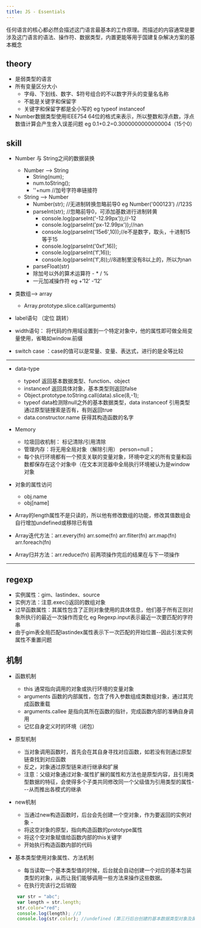 ```yaml
---
title: JS - Essentials
---
```

 任何语言的核心都必然会描述这门语言最基本的工作原理。而描述的内容通常是要涉及这门语言的语法、操作符、数据类型，内置更能等用于国建复杂解决方案的基本概念
## theory
+ 是弱类型的语言
+ 所有变量区分大小
    - 字母、下划线、数字、$符号组合的不以数字开头的变量名名称
    - 不能是关键字和保留字
    - 关键字和保留字都是全小写的 eg typeof instanceof
+ Number数据类型使用IEEE754 64位的格式来表示，所以整数和浮点数，浮点数值计算会产生舍入误差问题    eg 0.1+0.2=0.3000000000000004（15个0）

## skill
+ Number 与 String之间的数据装换
    - Number --> String
        - String(num);
        - num.toString();
        - ''+num //加号字符串链接符
    - String --> Number
        - Number(str);  //无进制转换忽略前导0 eg Number('000123') //123S
        - parseInt(str); //忽略前导0，可添加基数进行进制转黄    
            - console.log(parseInt('-12.99px'));//-12
			- console.log(parseInt('px-12.99px'));//nan
			- console.log(parseInt('15e6',10));//e不是数字，取头，十进制15等于15
			- console.log(parseInt('0xf',16));
			- console.log(parseInt('f',16));
			- console.log(parseInt('f',8));//8进制里没有8以上的，所以为nan
        - parseFloat(str)
        - 除加号以外的算术运算符 - * / % 
        - 一元加减操作符   eg +‘12’   -‘12’

+ 类数组--> array
    - Array.prototype.slice.call(arguments)

+ label语句 （定位 跳转）

+ width语句： 将代码的作用域设置到一个特定对象中，他的属性即可做全局变量使用，省略如window.前缀

+ switch case ：case的值可以是常量、变量、表达式，进行的是全等比较

-------
+ data-type
    - typeof 返回基本数据类型、function、object
    - instanceof 返回具体对象，基本类型则返回false
    - Object.prototype.toString.call(data).slice(8,-1); 
    - typeof data检测除null之外的基本数据类型，data instanceof 引用类型 通过原型链搜索是否有，有则返回true
    - data.constructor.name    获得其构造函数的名字

+ Memory
    - 垃圾回收机制： 标记清除/引用清除
    - 管理内存：将无用全局对象（解除引用） person=null；
    - 每个执行环境都有一个预支关联的变量对象，环境中定义的所有变量和函数都保存在这个对象中（在文本浏览器中全局执行环境被认为是window对象

+ 对象的属性访问
    - obj.name
    - obj[name]

+ Array的length属性不是只读的，所以他有修改数组的功能，修改其值数组会自行增加undefined或移除已有值

+ Array迭代方法：arr.every(fn) arr.some(fn) arr.fliter(fn) arr.map(fn) arr.foreach(fn)

+ Array归并方法：arr.reduce(fn) 前两项操作完后的结果在与下一项操作
------
## regexp
+ 实例属性：gim、lastindex、source
+ 实例方法：注意.exec()返回的数组对象
+ 过早函数属性：其属性包含了正则对象使用的具体信息，他们基于所有正则对象所执行的最近一次操作而变化 eg Regexp.input表示最近一次要匹配的字符串
+ 由于gim表全局匹配lastindex属性表示下一次匹配的开始位置--因此引发实例属性不重置问题

## 机制
+ 函数机制
    - this  通常指向调用的对象或执行环境的变量对象
    - arguments 函数的内部属性，包含了传入参数组成类数组对象，通过其完成函数重载
    - arguments.callee 是指向其所在函数的指针，完成函数内部的准确自身调用
    - 记忆自身定义时的环境（闭包）

+ 原型机制
    - 当对象调用函数时，首先会在其自身寻找对应函数，如若没有则通过原型链查找到对应函数
    - 反之，对象通过原型链来进行继承和扩展
    - 注意：父级对象通过对象-属性扩展的属性和方法也是原型内容，且引用类型数据的特征，会使得多个子类共同修改同一个父级值为引用类型的属性---从而推出各模式的继承

+ new机制
    - 当通过new构造函数时，后台会先创建一个空对象，作为要返回的实例对象 - 
    - 将这空对象的原型，指向构造函数的prototype属性
    - 将这个空对象赋值给函数内部的this关键字
    - 开始执行构造函数内部的代码

+ 基本类型使用对象属性、方法机制
    - 每当读取一个基本类型值的时候，后台就会自动创建一个对应的基本包装类型的对象，从而让我们能够调用一些方法来操作这些数据。
    - 在执行完该行之后销毁

```js
    var str = "abc";
    var length = str.length;
    str.color="red";
    console.log(length); //3
    console.log(str.color); //undefined (第三行后台创建的基本数据类型对象及属性，在执行完该行时已被销毁。此处新创建的无赋值)
```



